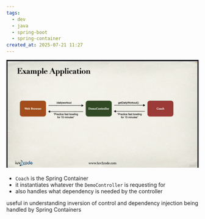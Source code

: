```yaml
---
tags:
  - dev
  - java
  - spring-boot
  - spring-container
created_at: 2025-07-21 11:27
---
```

![](../../../attachments/Pasted%20image%2020250721104913.png)
- `Coach` is the Spring Container
- it instantiates whatever the `DemoController` is requesting for
- also handles what dependency is needed by the controller

useful in understanding inversion of control and dependency injection being handled by Spring Containers